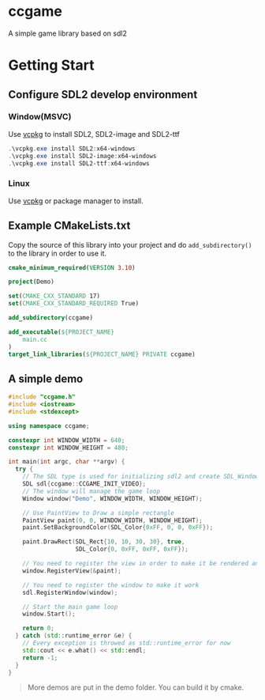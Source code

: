 # ccgame
 A simple game library based on sdl2

# Getting Start
## Configure SDL2 develop environment
### Window(MSVC)
Use [vcpkg](https://github.com/microsoft/vcpkg) to install SDL2, SDL2-image and SDL2-ttf
```powershell
.\vcpkg.exe install SDL2:x64-windows
.\vcpkg.exe install SDL2-image:x64-windows
.\vcpkg.exe install SDL2-ttf:x64-windows
```
### Linux
Use [vcpkg](https://github.com/microsoft/vcpkg) or package manager to install.

## Example CMakeLists.txt
Copy the source of this library into your project and do `add_subdirectory()` to the library in order to use it.
```cmake
cmake_minimum_required(VERSION 3.10)

project(Demo)

set(CMAKE_CXX_STANDARD 17)
set(CMAKE_CXX_STANDARD_REQUIRED True)

add_subdirectory(ccgame)

add_executable(${PROJECT_NAME}
    main.cc
)
target_link_libraries(${PROJECT_NAME} PRIVATE ccgame)
```

## A simple demo
```cpp
#include "ccgame.h"
#include <iostream>
#include <stdexcept>

using namespace ccgame;

constexpr int WINDOW_WIDTH = 640;
constexpr int WINDOW_HEIGHT = 480;

int main(int argc, char **argv) {
  try {
    // The SDL type is used for initializing sdl2 and create SDL_Window and SDL_Renderer
    SDL sdl{ccgame::CCGAME_INIT_VIDEO};
    // The window will manage the game loop
    Window window("Demo", WINDOW_WIDTH, WINDOW_HEIGHT);

    // Use PaintView to Draw a simple rectangle
    PaintView paint(0, 0, WINDOW_WIDTH, WINDOW_HEIGHT);
    paint.SetBackgroundColor(SDL_Color{0xFF, 0, 0, 0xFF});

    paint.DrawRect(SDL_Rect{10, 10, 30, 30}, true,
                   SDL_Color{0, 0xFF, 0xFF, 0xFF});

    // You need to register the view in order to make it be rendered and get the event
    window.RegisterView(&paint);

    // You need to register the window to make it work
    sdl.RegisterWindow(window);

    // Start the main game loop
    window.Start();

    return 0;
  } catch (std::runtime_error &e) {
    // Every exception is throwed as std::runtime_error for now
    std::cout << e.what() << std::endl;
    return -1;
  }
}
```

> More demos are put in the demo folder. You can build it by cmake.